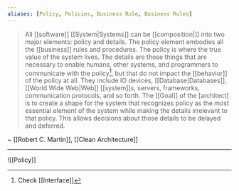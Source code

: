 ```yaml
---
aliases: [Policy, Policies, Business Rule, Business Rules]
---
```


> All [[software]] [[System|Systems]] can be [[composition|]] into two major elements: policy and details. The policy element embodies all the [[business]] rules and procedures. The policy is where the true value of the system lives.
> The details are those things that are necessary to enable humans, other systems, and programmers to communicate with the policy[^1], but that do not impact the [[behavior]] of the policy at all. They include IO devices, [[Database|Databases]], [[World Wide Web|Web]] [[system]]s, servers, frameworks, communication protocols, and so forth.
> The [[Goal]] of the [architect] is to create a shape for the system that recognizes policy as the most essential element of the system while making the details irrelevant to that policy. This allows decisions about those details to be delayed and deferred.

~ [[Robert C. Martin]], [[Clean Architecture]]

---

![[Policy]]

[^1]: Check [[Interface]]
